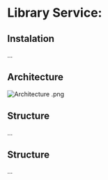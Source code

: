 # Library Service:

## Instalation

...

## Architecture

![Architecture .png](Architecture%20.png)

## Structure

...

## Structure

...
